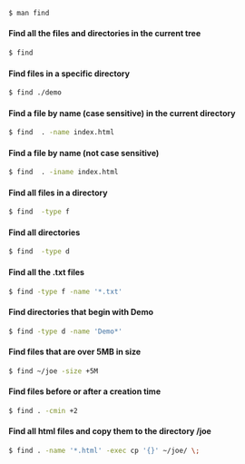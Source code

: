 ```bash
$ man find
```

#### Find all the files and directories in the current tree  

```bash
$ find
```

#### Find files in a specific directory

```bash
$ find ./demo
```

#### Find a file by name (case sensitive) in the current directory

```bash
$ find  . -name index.html
```

#### Find a file by name (not case sensitive)

```bash
$ find  . -iname index.html
```

#### Find all files in a directory

```bash
$ find  -type f
```

#### Find all directories

```bash
$ find  -type d 
```

#### Find all the .txt files

```bash
$ find -type f -name '*.txt'
```

#### Find directories that begin with Demo

```bash
$ find -type d -name 'Demo*'
```

#### Find files that are over 5MB in size

```bash
$ find ~/joe -size +5M
```

#### Find files before or after a creation time

```bash
$ find . -cmin +2
```

#### Find all html files and copy them to the directory /joe

```bash
$ find . -name '*.html' -exec cp '{}' ~/joe/ \;
```
